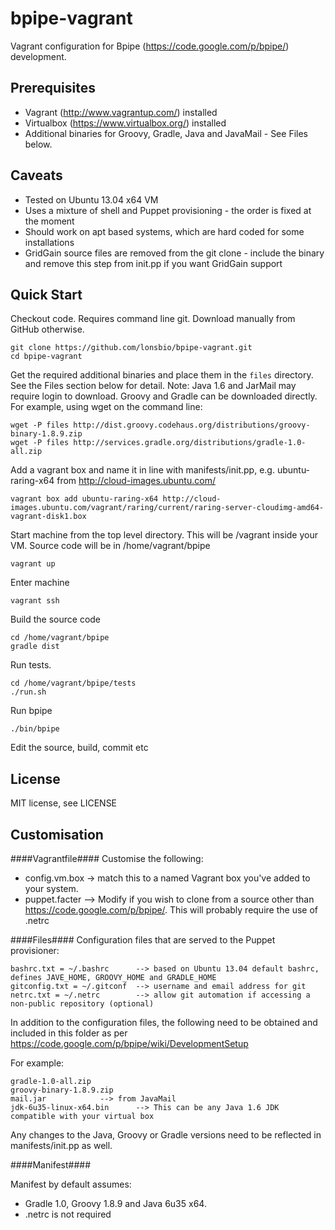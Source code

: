 bpipe-vagrant
=============

Vagrant configuration for Bpipe (https://code.google.com/p/bpipe/) development.

Prerequisites
----
- Vagrant (http://www.vagrantup.com/) installed
- Virtualbox (https://www.virtualbox.org/) installed
- Additional binaries for Groovy, Gradle, Java and JavaMail - See Files below.

Caveats
----
- Tested on Ubuntu 13.04 x64 VM
- Uses a mixture of shell and Puppet provisioning - the order is fixed at the moment
- Should work on apt based systems, which are hard coded for some installations
- GridGain source files are removed from the git clone - include the binary and remove this step from init.pp if you want GridGain support 


Quick Start
----

Checkout code. Requires command line git. Download manually from GitHub otherwise.

	git clone https://github.com/lonsbio/bpipe-vagrant.git
	cd bpipe-vagrant

Get the required additional binaries and place them in the `files` directory. See the Files section below for detail. Note: Java 1.6 and JarMail may require login to download. Groovy and Gradle can be downloaded directly. For example, using wget on the command line:

	wget -P files http://dist.groovy.codehaus.org/distributions/groovy-binary-1.8.9.zip 
	wget -P files http://services.gradle.org/distributions/gradle-1.0-all.zip

Add a vagrant box and name it in line with manifests/init.pp, e.g. ubuntu-raring-x64 from http://cloud-images.ubuntu.com/

	vagrant box add ubuntu-raring-x64 http://cloud-images.ubuntu.com/vagrant/raring/current/raring-server-cloudimg-amd64-vagrant-disk1.box

 Start machine from the top level directory. This will be /vagrant inside your VM. Source code will be in /home/vagrant/bpipe 

	vagrant up

Enter machine

	vagrant ssh

Build the source code 

	cd /home/vagrant/bpipe
	gradle dist

Run tests.

	cd /home/vagrant/bpipe/tests
	./run.sh 

Run bpipe

	./bin/bpipe

Edit the source, build, commit etc


License
----
MIT license, see LICENSE


## Customisation ##

####Vagrantfile####
Customise the following:

- config.vm.box -> match this to a named Vagrant box you've added to your system.
- puppet.facter --> Modify if you wish to clone from a source other than https://code.google.com/p/bpipe/. This will probably require the use of .netrc  


####Files####
Configuration files that are served to the Puppet provisioner:

	bashrc.txt = ~/.bashrc 		--> based on Ubuntu 13.04 default bashrc, defines JAVE_HOME, GROOVY_HOME and GRADLE_HOME
	gitconfig.txt = ~/.gitconf 	--> username and email address for git
	netrc.txt = ~/.netrc		--> allow git automation if accessing a non-public repository (optional)

In addition to the configuration files, the following need to be obtained and included in this folder as 
per https://code.google.com/p/bpipe/wiki/DevelopmentSetup 

For example:

	gradle-1.0-all.zip
	groovy-binary-1.8.9.zip
	mail.jar			--> from JavaMail
	jdk-6u35-linux-x64.bin 		--> This can be any Java 1.6 JDK compatible with your virtual box

Any changes to the Java, Groovy or Gradle versions need to be reflected in manifests/init.pp as well.

####Manifest####

Manifest by default assumes:
- Gradle 1.0, Groovy 1.8.9 and Java 6u35 x64. 
- .netrc is not required

